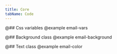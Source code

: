 ```yaml
---
title: Core
tabName: Code
---
```


@## Css variables
@example email-vars

@## Background class
@example email-background

@## Text class
@example email-color
